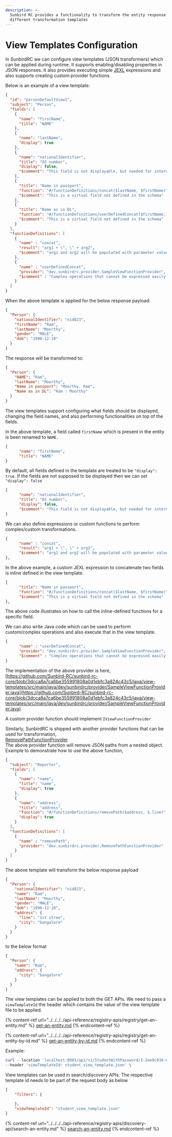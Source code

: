 ```yaml
---
description: >-
  Sunbird RC provides a functionality to transform the entity response body with
  different transformation templates
---
```


# View Templates Configuration

In SunbirdRC we can configure view templates (JSON transformers) which can be applied during runtime. It supports enabling/disabling properties in JSON responses. It also provides executing simple [JEXL](https://commons.apache.org/proper/commons-jexl/) expressions and also supports creating custom provider functions.

Below is an example of a view template:

```json
{
  "id": "personDefaultView1",
  "subject": "Person",
  "fields": [
    {
      "name": "firstName",
      "title": "NAME"
    },
    {
      "name": "lastName",
      "display": true
    },
    {
      "name": "nationalIdentifier",
      "title": "OS number",
      "display": false,
      "$comment": "This field is not displayable, but needed for internal referencing"
    },
    {
      "title": "Name in passport",
      "function": "#/functionDefinitions/concat($lastName, $firstName)",
      "$comment": "This is a virtual field not defined in the schema"
    },
    {
      "title": "Name as in DL",
      "function": "#/functionDefinitions/userDefinedConcat($firstName, $lastName)",
      "$comment": "This is a virtual field not defined in the schema"
    }
  ],
  "functionDefinitions": [
    {
      "name" : "concat",
      "result": "arg1 + \", \" + arg2",
      "$comment": "arg1 and arg2 will be populated with parameter values at runtime"
    },
    {
      "name" : "userDefinedConcat",
      "provider": "dev.sunbirdrc.provider.SampleViewFunctionProvider",
      "$comment" : "Complex operations that cannot be expressed easily in an in-line function definition can be implemented as a class. "
    }
  ]
}
```

When the above template is applied for the below response payload:

```json
{
  "Person": {
    "nationalIdentifier": "nid823",
    "firstName": "Ram",
    "lastName": "Moorthy",
    "gender": "MALE",
    "dob": "1990-12-10"
  }
}
```

The response will be transformed to:

```json
{
  "Person": {
    "NAME": "Ram",
    "lastName": "Moorthy",
    "Name in passport": "Moorthy, Ram",
    "Name as in DL": "Ram : Moorthy"
  }
}
```

The view templates support configuring what fields should be displayed, changing the field names, and also performing functionalities on top of the fields.

In the above template, a field called `firstName` which is present in the entity is been renamed to `NAME.`

```json
{
      "name": "firstName",
      "title": "NAME"
}
```

By default, all fields defined in the template are treated to be `"display": true`. If the fields are not supposed to be displayed then we can set `"display": false`

```json
{
      "name": "nationalIdentifier",
      "title": "OS number",
      "display": false,
      "$comment": "This field is not displayable, but needed for internal referencing"
}
```

We can also define expressions or custom functions to perform complex/custom transformations.

```json
{
      "name" : "concat",
      "result": "arg1 + \", \" + arg2",
      "$comment": "arg1 and arg2 will be populated with parameter values at runtime"
},
```

In the above example, a custom JEXL expression to concatenate two fields is inline defined in the view template.

```json
{
      "title": "Name in passport",
      "function": "#/functionDefinitions/concat($lastName, $firstName)",
      "$comment": "This is a virtual field not defined in the schema"
},
```

The above code illustrates on how to call the inline-defined functions for a specific field.

We can also write Java code which can be used to perform custom/complex operations and also execute that in the view template.

```json
{
      "name" : "userDefinedConcat",
      "provider": "dev.sunbirdrc.provider.SampleViewFunctionProvider",
      "$comment" : "Complex operations that cannot be expressed easily in an in-line function definition can be implemented as a class. "
}
```

The implementation of the above provider is here, [https://github.com/Sunbird-RC/sunbird-rc-core/blob/3dcca8a7ca6be355991808a0d1ebfc3a824c43c5/java/view-templates/src/main/java/dev/sunbirdrc/provider/SampleViewFunctionProvider.java](https://github.com/Sunbird-RC/sunbird-rc-core/blob/3dcca8a7ca6be355991808a0d1ebfc3a824c43c5/java/view-templates/src/main/java/dev/sunbirdrc/provider/SampleViewFunctionProvider.java)

A custom provider function should implement `IViewFunctionProvider`

Similarly, SunbirdRC is shipped with another provider functions that can be used for transformation,\
[RemovePathFunctionProvider](https://github.com/Sunbird-RC/sunbird-rc-core/blob/3dcca8a7ca6be355991808a0d1ebfc3a824c43c5/java/view-templates/src/main/java/dev/sunbirdrc/provider/RemovePathFunctionProvider.java)\
The above provider function will remove JSON paths from a nested object.\
Example to demonstrate how to use the above function,

```json
{
  "subject": "Reporter",
  "fields": [
    {
      "name": "name",
      "title": "name",
      "display": true
    },
    {
      "name": "address",
      "title": "address",
      "function": "#/functionDefinitions/removePath($address, $.line)",
      "display": true
    }
  ],
  "functionDefinitions": [
    {
      "name" : "removePath",
      "provider": "dev.sunbirdrc.provider.RemovePathFunctionProvider"
    }
  ]
}
```

The above template will transform the below response payload

```json
{
  "Person": {
    "nationalIdentifier": "nid823",
    "name": "Ram",
    "lastName": "Moorthy",
    "gender": "MALE",
    "dob": "1990-12-10",
    "address": {
      "line": "1st stree",
      "city": "bangalore"
    }
  }
}
```

to the below format

```json
{
  "Person": {
    "name": "Ram",
    "address": {
      "city": "bangalore"
    }
  }
}
```

The view templates can be applied to both the GET APIs. We need to pass a `viewTemplateId` the header which contains the value of the view template file to be applied.

{% content-ref url="../../../../api-reference/registry-apis/registry/get-an-entity.md" %}
[get-an-entity.md](../../../../api-reference/registry-apis/registry/get-an-entity.md)
{% endcontent-ref %}

{% content-ref url="../../../../api-reference/registry-apis/registry/get-an-entity-by-id.md" %}
[get-an-entity-by-id.md](../../../../api-reference/registry-apis/registry/get-an-entity-by-id.md)
{% endcontent-ref %}

Example:

```powershell
curl --location 'localhost:8081/api/v1/StudentWithPassword/1-2ee0c034-0a81-4c7f-a971-058af35911cb' \
--header 'viewTemplateId: student_view_template.json' \
```

View templates can be used in search/discovery APIs. The respective template id needs to be part of the request body as below

```json
{
    "filters": {

    },
    "viewTemplateId": "student_view_template.json"
}
```

{% content-ref url="../../../../api-reference/registry-apis/discovery-api/search-an-entity.md" %}
[search-an-entity.md](../../../../api-reference/registry-apis/discovery-api/search-an-entity.md)
{% endcontent-ref %}
